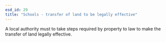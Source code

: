 ```yaml
---
esd_id: 29
title: "Schools - transfer of land to be legally effective"
---
```


A local authority must to take steps required by property to law to make the transfer of land legally effective. 

